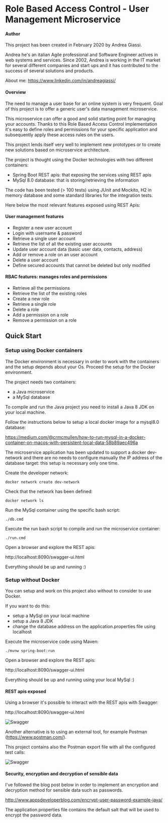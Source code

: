 # Role Based Access Control - User Management Microservice

#### Author
This project has been created in February 2020 by Andrea Giassi.

Andrea he's an italian Agile professional and Software Engineer actives in web systems and services.
Since 2002, Andrea is working in the IT market for several different companies and start ups and it has contributed
 to the success of several solutions and products.

About me:
https://www.linkedin.com/in/andreagiassi/

#### Overview
The need to manage a user base for an online system is very frequent.
Goal of this project is to offer a generic user's data management microservice.

This microservice can offer a good and solid starting point for managing your accounts.
Thanks to this Role Based Access Control implementation it's easy to define roles and permissions for your specific application and subsequently apply these access rules on the users.

This project lends itself very well to implement new prototypes or to create new solutions based on microservice architecture.

The project is thought using the Docker technologies with two different containers:
* Spring Boot REST apis: that exposing the services using REST apis
* MySql 8.0 database: that is storing/retrieving the information

The code has been tested (> 100 tests) using JUnit and Mockito, H2 in memory database and some standard libraries for the integration tests.

Here below the most relevant features exposed using REST Apis:

#### User management features

* Register a new user account
* Login with username & password
* Retrieve a single user account
* Retrieve the list of all the existing user accounts
* Update user account data (basic user data, contacts, address)
* Add or remove a role on an user account
* Delete a user account
* Define secured accounts that cannot be deleted but only modified

#### RBAC features: manages roles and permissions

* Retrieve all the permissions
* Retrieve the list of the existing roles
* Create a new role
* Retrieve a single role
* Delete a role
* Add a permission on a role
* Remove a permission on a role

## Quick Start

### Setup using Docker containers
The Docker environment is necessary in order to work with the containers and the setup depends about your Os.
Proceed the setup for the Docker environment.

The project needs two containers:
* a Java microservice
* a MySql database

To compile and run the Java project you need to install a Java 8 JDK on your local machine.

Follow the instructions below to setup a local docker image for a mysql8.0 database:

https://medium.com/@crmcmullen/how-to-run-mysql-in-a-docker-container-on-macos-with-persistent-local-data-58b89aec496a

The microservice application has been updated to support a docker dev-network and there are no needs to
 configure manually the IP address of the database target: this setup is necessary only one time.

Create the developer network:

    docker network create dev-network

Check that the network has been defined:

    docker network ls

Run the MySql container using the specific bash script:

    ./db.cmd

Execute the run bash script to compile and run the microservice container:

    ./run.cmd

Open a browser and explore the REST apis:

http://localhost:8090/swagger-ui.html

Everything should be up and running :)

### Setup without Docker
You can setup and work on this project also without to consider to use Docker.

If you want to do this:
- setup a MySql on your local machine
- setup a Java 8 JDK
- change the database address on the application.properties file using localhost

Execute the microservice code using Maven:

    ./mvnw spring-boot:run
    
Open a browser and explore the REST apis:

http://localhost:8090/swagger-ui.html

Everything should be up and running using your local MySql :)

#### REST apis exposed
Using a browser it's possible to interact with the REST apis with Swagger:

http://localhost:8090/swagger-ui.html

![Swagger](https://github.com/andreagiassi/microservice-rbac-user-management/blob/master/src/main/resources/images/swagger.png "Swagger interface")

Another alternative is to using an external tool, for example Postman (https://www.postman.com/).

This project contains also the Postman export file with all the configured test calls:

![Swagger](https://github.com/andreagiassi/microservice-rbac-user-management/blob/master/src/main/resources/images/postman.png "Swagger interface")

#### Security, encryption and decryption of sensible data
I've followed the blog post below in order to implement an encryption and decryption method for sensible data such
 as passwords.

http://www.appsdeveloperblog.com/encrypt-user-password-example-java/

The application.properties file contains the default salt that will be used to encrypt the password data.
